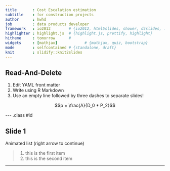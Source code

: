 ```yaml
---
title       : Cost Escalation estimation 
subtitle    : for construction projects
author      : hwhd
job         : data products developer
framework   : io2012        # {io2012, html5slides, shower, dzslides, ...}
highlighter : highlight.js  # {highlight.js, prettify, highlight}
hitheme     : tomorrow      # 
widgets     : [mathjax]            # {mathjax, quiz, bootstrap}
mode        : selfcontained # {standalone, draft}
knit        : slidify::knit2slides
---
```


## Read-And-Delete

1. Edit YAML front matter 
2. Write using R Markdown
3. Use an empty line followed by three dashes to separate slides!

$$p = \frac{A}{D_0 * P_2}$$

--- .class #id 

## Slide 1

Animated list (right arrow to continue)

> 1. this is the first item
> 2. this is the second item

---
